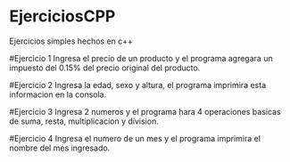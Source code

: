 # EjerciciosCPP
Ejercicios simples hechos en c++

#Ejercicio 1
Ingresa el precio de un producto y el programa agregara un impuesto del 0.15% del precio original del producto.

#Ejercicio 2
Ingresa la edad, sexo y altura, el programa imprimira esta informacion en la consola.

#Ejercicio 3
Ingresa 2 numeros y el programa hara 4 operaciones basicas de suma, resta, multiplicacion y division.

#Ejercicio 4
Ingresa el numero de un mes y el programa imprimira el nombre del mes ingresado.

